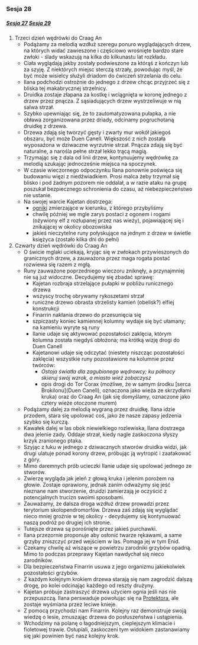 ### Sesja 28
##### [Sesja 27](#sesja-027) [Sesja 29](#sesja-029)
1. Trzeci dzień wędrówki do Craag An
    - Podążamy za melodią wzdłuż szeregu ponuro wyglądających drzew, na których widać zawieszone i częściowo wrośnięte bardzo stare zwłoki - ślady wskazują na kilka do kilkunastu lat rozkładu.
    - Ciała wyglądają jakby zostały podwieszone za którąś z kończyn lub za szyję. Z niektórych miejsc sterczą strzały, powodując myśl, że być może wisielcy służyli driadom do ćwiczeń strzelania do celu.
    - Ilana podchodzi ostrożnie do jednego z drzew chcąc przyjrzeć się z bliska tej makabrycznej strzelnicy.
    - Druidka zostaje złapana za kostkę i wciągnięta w koronę jednego z drzew przez pnącza. Z sąsiadujących drzew wystrzeliwuje w nią salwa strzał. 
    - Szybko upewniając się, że to zautomatyzowana pułapka, a nie obława zorganizowana przez driady, odcinamy pogruchotaną druidkę z drzewa.
    - Drzewa zdają się tworzyć gęsty i zwarty mur wokół jakiegoś obszaru, być może Duen Canell. Większość z nich została wyposażona w dziwaczne wyrzutnie strzał. Pnącza zdają się być naturalne, a narośla pełne strzał lekko trącą magią.
    - Trzymając się z dala od linii drzew, kontynuujemy wędrówkę za melodią szukając jednocześnie miejsca na spoczynek.
    - W czasie wieczornego odpoczynku Ilana ponownie poświęca się budowaniu więzi z niedźwiadkiem. Prosi malca żeby trzymał się blisko i pod żadnym pozorem nie oddalał, a w razie ataku na grupę poszukał bezpiecznego schronienia do czasu, aż niebezpieczeństwo nie ustanie.
    - Na swojej warcie Kajetan dostrzega:
        - [ogniki](Mglak) zmierzające w kierunku, z którego przybyliśmy
        - chwilę później we mgle zarys postaci z ogonem i rogami (ożywiony elf z rozłupanej przez nas wieży), pojawiającej się i znikającej w okolicy obozowiska
        - jakieś nieczytelne runy połyskujące na jednym z drzew w świetle księżyca (zostało kilka dni do pełni)
2. Czwarty dzień wędrówki do Craag An
    - O świcie mglaki uciekają, kryjąc się w zwłokach przywieszonych do granicznych drzew, a zauważona przez maga rogata postać rozwiewa się razem z mgłą.
    - Runy zauważone poprzedniego wieczoru zniknęły, a przynajmniej nie są już widoczne. Decydujemy się zbadać sprawę:
        - Kajetan rozbraja strzelające pułapki w pobliżu runicznego drzewa
        - wszyscy trochę obrywamy rykoszetami strzał
        - runiczne drzewo obrasta strzelisty kamień (obelisk?) elfiej konstrukcji
        - Finarrin nakłania drzewo do przesunięcia się
        - szpiczasty koniec kamiennej kolumny wydaje się być ułamany; na kamieniu wyryte są runy
        - Ilanie udaje się aktywować pozostałości zaklęcia, którym kolumna została niegdyś obłożona; ma krótką wizję drogi do Duen Canell
        - Kajetanowi udaje się odczytać (niestety niszcząc pozostałości zaklęcia) wszystkie runy pozostawione na kolumnie przez twórców:
            - _Ostoja światła dla zagubionego wędrowcy; ku północy skieruj swój wzrok, a miasto wież zobaczysz_
            - opis drogi do Tor Corax (możliwe, że w samym środku [serca Brokilonu](Duen Canell), oznaczona jako wieża ze skrzydłami kruka) oraz do Craag An (jak się domyślamy, oznaczone jako cztery wieże otoczone murem)
    - Podążamy dalej za melodią wygraną przez druidkę. Ilana idzie przodem, stara się upolować coś, jako że nasze zapasy jedzenia szybko się kurczą.
    - Kawałek dalej w las obok niewielkiego rozlewiska, Ilana dostrzega dwa jelenie zady. Oddaje strzał, kiedy nagle zaskoczona słyszy krzyk zranionego ptaka.
    - Szyjąc z łuku w jednego z dziwacznych stworów druidka widzi, jak drugi ulatuje ponad korony drzew, próbując ją wytropić i zaatakować z góry.
    - Mimo daremnych prób ucieczki Ilanie udaje się upolować jednego ze stworów. 
    - Zwierzę wygląda jak jeleń z głową kruka i jelenim porożem na głowie. Zostaje oprawiony, jednak zanim odważymy się jeść nieznane nam stworzenie, druidzi zamierzają je oczyścić z potencjalnych trucizn swoimi sposobami.
    - Zauważamy, że dalsza droga wzdłuż drzew prowadzi przez terytorium skolopendromorfów. Drzewa zaś zdają się wyglądać nieco mniej groźnie w tej okolicy - decydujemy się kontynuować naszą podróż po drugiej ich stronie.
    - Tutejsze drzewa są porośnięte przez jakieś purchawki. 
    - Ilana przezornie proponuje aby osłonić twarze rękawami, a same grzyby zniszczyć przed wejściem w las. Pomaga jej w tym Enid.  
    - Czekamy chwilę aż wiszące w powietrzu zarodniki grzybów opadną. Mimo to podczas przeprawy Kajetan nawdychał się nieco zarodników.
    - Dla bezpieczeństwa Finarrin usuwa z jego organizmu jakiekolwiek pozostałości grzybów.
    - Z każdym kolejnym krokiem drzewa starają się nam zagrodzić dalszą drogę, po kolei odcinając każdego od reszty drużyny.
    - Kajetan próbuje zastraszyć drzewa użyciem ognia jeśli nas nie przepuszczą. Ilana perswaduje powołując się na [Protektora](Bizoktor), ale zostaje wyśmiana przez leciwe knieje.
    - Z pomocą przychodzi nam Finarrin. Kolejny raz demonstruje swoją wiedzę o lesie, zmuszając drzewa do posłuszeństwa i ustąpienia.
    - Wchodzimy na polanę o łagodniejszym, cieplejszym klimacie i fioletowej trawie. Osłupiali, zaskoczeni tym widokiem zastanawiamy się jaki powinien być nasz kolejny krok.
